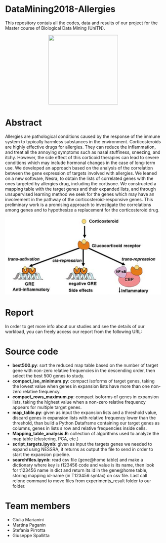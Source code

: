 # DataMining2018-Allergies
This repository contais all the codes, data and results of our project for the Master course of Biological Data Mining (UniTN).
<p align="center">
  <img width="225" height="225" src="https://upload.wikimedia.org/wikipedia/it/thumb/e/e4/Sigillo_Universit%C3%A0_di_Trento.svg/150px-Sigillo_Universit%C3%A0_di_Trento.svg.png">
</p>

# Abstract

Allergies are pathological conditions caused by the response of the immune system to typically harmless substances in the environment. Corticosteroids are highly effective drugs for allergies. They can reduce the inflammation, and treat all the annoying symptoms such as  nasal stuffiness, sneezing, and itchy. However, the side effect of this corticoid therapies can lead to severe conditions which may include hormonal changes in the case of long-term use.
We developed an approach based on the analysis of the correlation between the gene expression of targets involved with allergies. We leaned on a new software, Nesra, to obtain the lists of correlated genes with the ones targeted by allergies drug, including the cortisone. 
We constructed a mapping table with the target genes and their expanded lists, and through unsupervised learning method  we seek for the genes which may have an involvement in the pathway of the corticosteroid-responsive genes. This preliminary work is a promising approach to investigate the correlations among genes and to hypothesize a replacement for the corticosteroid drug.

<p align="center">
  <img src="Cortisone.png">
</p>

# Report

In order to get more info about our studies and see the details of our workload, you can freely access our report from the following URL: 

# Source code

- **best500.py**: sort the reduced map table based on the number of target gene with non-zero relative frequencies in the descending order, then select the best 500 genes to study.
- **compact_iso_minimum.py**: compact isoforms of target genes, taking the lowest value when genes in expansion lists have more than one non-zero relative frequency. 
- **compact_rows_maximum.py**: compact isoforms of genes in expansion lists, taking the highest value when a non-zero relative frequency appears for multiple target genes.
- **map_table.py**: given as input the expansion lists and a threshold value, discard genes in expansion lists with relative frequency lower than the threshold, than build a Python Dataframe containing our target genes as columns, genes in lists s row and relative frequencies inside cells.
- **Mapping_table_analysis.R**: collection of algorithms used to analyze the map table (clustering, PCA, etc.)
- **script_targets.ipynb**: given as input the targets genes we needed to expand using NESSRA, it returns as output the file to send in order to start the expansion pipeline.
- **searchfiles.ipynb**: read csv file (gene@home table) and make a dictionary where key is t123456 code and value is its name, then look for t123456 name in dict and return its id in the gene@home table, storing mapping id-name (in T123456 syntax) on csv file. Last call rclone command to move files from experiments_result folder to our folder.


# Team members

- Giulia Marianini
- Martina Paganin
- Stefania Pirrotta
- Giuseppe Spallitta


